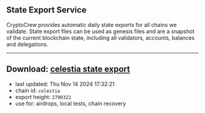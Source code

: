 ## State Export Service
CryptoCrew provides automatic daily state exports for all chains we validate. State export files can be used as genesis files and are a snapshot of the current blockchain state, including all validators, accounts, balances and delegations.

---
**Download: [celestia state export](https://dl-eu2.ccvalidators.com/SERVICE/celestia/celestia_export_2790322.json)**
---

- last updated: Thu Nov 14 2024 17:32:21
- chain id: `celestia`
- export height: `2790322`
- use for: airdrops, local tests, chain recovery
